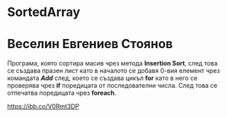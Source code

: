 # SortedArray

# Веселин Евгениев Стоянов

Програма, която сортира масив чрез метода **Insertion Sort**, след това се създава празен лист като в началото се добавя
0-вия елемент чрез командата ***Add*** след, което се създава цикъл **for** като в него се проверява чрез **if** поредицата
от последователни числа. След това се отпечатва поредицата чрез **foreach**.

<img>https://ibb.co/V0Rmt3DP</img>
